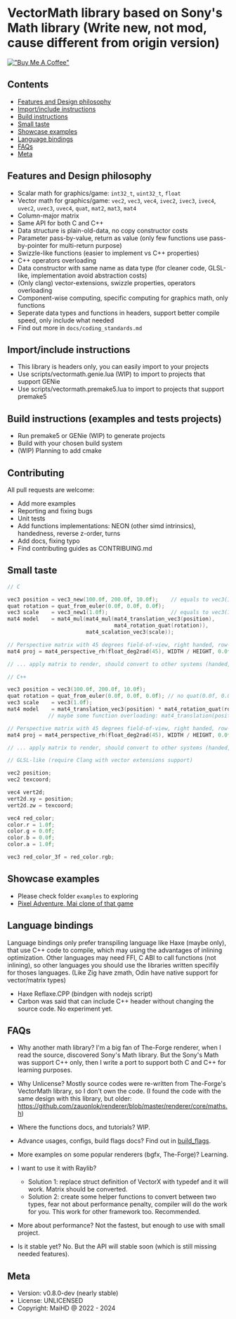 # VectorMath library based on Sony's Math library (Write new, not mod, cause different from origin version)
[!["Buy Me A Coffee"](https://www.buymeacoffee.com/assets/img/custom_images/orange_img.png)](https://www.buymeacoffee.com/maihd)

## Contents
- [Features and Design philosophy](#features)
- [Import/include instructions](#include-instructions)
- [Build instructions](#build-instructions)
- [Small taste](#small-taste)
- [Showcase examples](#showcase-examples)
- [Language bindings](#language-bindings)
- [FAQs](#faqs)
- [Meta](#meta)

## Features and Design philosophy <a name="features" />
- Scalar math for graphics/game: `int32_t`, `uint32_t`, `float`
- Vector math for graphics/game: `vec2`, `vec3`, `vec4`, `ivec2`, `ivec3`, `ivec4`, `uvec2`, `uvec3`, `uvec4`, `quat`, `mat2`, `mat3`, `mat4`
- Column-major matrix
- Same API for both C and C++
- Data structure is plain-old-data, no copy constructor costs
- Parameter pass-by-value, return as value (only few functions use pass-by-pointer for multi-return purpose)
- Swizzle-like functions (easier to implement vs C++ properties)
- C++ operators overloading
- Data constructor with same name as data type (for cleaner code, GLSL-like, implementation avoid abstraction costs)
- (Only clang) vector-extensions, swizzle properties, operators overloading
- Component-wise computing, specific computing for graphics math, only functions
- Seperate data types and functions in headers, support better compile speed, only include what needed
- Find out more in `docs/coding_standards.md`


## Import/include instructions <a name="include-instructions" />
- This library is headers only, you can easily import to your projects
- Use scripts/vectormath.genie.lua (WIP) to import to projects that support GENie
- Use scripts/vectormath.premake5.lua to import to projects that support premake5


## Build instructions (examples and tests projects) <a name="build-instructions" />
- Run premake5 or GENie (WIP) to generate projects
- Build with your chosen build system
- (WIP) Planning to add cmake


## Contributing
All pull requests are welcome:
- Add more examples
- Reporting and fixing bugs
- Unit tests
- Add functions implementations: NEON (other simd intrinsics), handedness, reverse z-order, turns
- Add docs, fixing typo
- Find contributing guides as CONTRIBUING.md


## Small taste
```C
// C

vec3 position = vec3_new(100.0f, 200.0f, 10.0f);    // equals to vec3(100.0f, 200.0f, 10.0f)
quat rotation = quat_from_euler(0.0f, 0.0f, 0.0f);
vec3 scale    = vec3_new1(1.0f);                    // equals to vec3(1.0f)
mat4 model    = mat4_mul(mat4_mul(mat4_translation_vec3(position),
                                  mat4_rotation_quat(rotation)),
                         mat4_scalation_vec3(scale));

// Perspective matrix with 45 degrees field-of-view, right handed, row-major
mat4 proj = mat4_perspective_rh(float_deg2rad(45), WIDTH / HEIGHT, 0.0f, 100.0f);

// ... apply matrix to render, should convert to other systems (handed, row/column major) ...
```

```C++
// C++

vec3 position = vec3(100.0f, 200.0f, 10.0f);
quat rotation = quat_from_euler(0.0f, 0.0f, 0.0f); // no quat(0.0f, 0.0f, 0.0f) because this is hidden what it does behind the scene
vec3 scale    = vec3(1.0f);
mat4 model    = mat4_translation_vec3(position) * mat4_rotation_quat(rotation) * mat4_scalation_vec3(scale);
             // maybe some function overloading: mat4_translation(position) * mat4_rotation(quat) * mat4_scalation(scale) is appreciated

// Perspective matrix with 45 degrees field-of-view, right handed, row-major
mat4 proj = mat4_perspective_rh(float_deg2rad(45), WIDTH / HEIGHT, 0.0f, 100.0f);

// ... apply matrix to render, should convert to other systems (handed, row/column major) ...
```


```C
// GLSL-like (require Clang with vector extensions support)

vec2 position;
vec2 texcoord;

vec4 vert2d;
vert2d.xy = position;
vert2d.zw = texcoord;

vec4 red_color;
color.r = 1.0f;
color.g = 0.0f;
color.b = 0.0f;
color.a = 1.0f;

vec3 red_color_3f = red_color.rgb;
```

## Showcase examples
- Please check folder `examples` to exploring
- [Pixel Adventure, Mai clone of that game](https://github.com/maihd/pixel_adventure)


## Language bindings
Language bindings only prefer transpiling language like Haxe (maybe only), that use C++ code to compile, which may using the advantages of inlining optimization. Other languages may need FFI, C ABI to call functions (not inlining),
so other languages you should use the libraries written specifily for thoses languages. (Like Zig have zmath, Odin have native support for vector/matrix types)
- Haxe Reflaxe.CPP (bindgen with nodejs script)
- Carbon was said that can include C++ header without changing the source code. No experiment yet.

## FAQs
- Why another math library? I'm a big fan of The-Forge renderer, when I read the source, discovered Sony's Math library. But the Sony's Math was support C++ only, then I write a port to support both C and C++ for learning purposes.

- Why Unlicense? Mostly source codes were re-written from The-Forge's VectorMath library, so I don't own the code. (I found the code with the same design with this library, but older: https://github.com/zauonlok/renderer/blob/master/renderer/core/maths.h)

- Where the functions docs, and tutorials? WIP.

- Advance usages, configs, build flags docs? Find out in [build_flags](docs/build_flags.md).

- More examples on some popular renderers (bgfx, The-Forge)? Learning.

- I want to use it with Raylib? 
    - Solution 1: replace struct definition of VectorX with typedef and it will work. Matrix should be converted.
    - Solution 2: create some helper functions to convert between two types, fear not about performance penalty, compiler will do the work for you. This work for other framework too. Recommended.

- More about performance? Not the fastest, but enough to use with small project.

- Is it stable yet? No. But the API will stable soon (which is still missing needed features).


## Meta
- Version: v0.8.0-dev (nearly stable)
- License: UNLICENSED
- Copyright: MaiHD @ 2022 - 2024